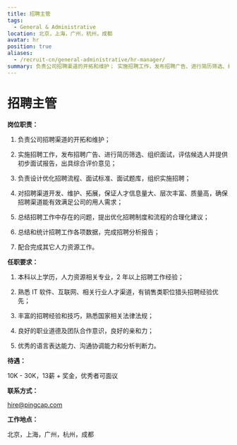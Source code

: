 ```yaml
---
title: 招聘主管
tags:
  - General & Administrative
location: 北京，上海，广州，杭州，成都
avatar: hr
position: true
aliases:
  - /recruit-cn/general-administrative/hr-manager/
summary: 负责公司招聘渠道的开拓和维护； 实施招聘工作，发布招聘广告、进行简历筛选、组织面试，评估候选人并提供初步面试报告，出具综合评价意见； 负责设计优化招聘流程、面试标准、面试题库，组织实施招聘； 对招聘渠道开发、维护、拓展，保证人才信息量大、层次丰富、质量高，确保招聘渠道能有效满足公司的用人需求； 总结招聘工作中存在的问题，提出优化招聘制度和流程的合理化建议； 总结和统计招聘工作各项数据，完成招聘分析报告； 配合完成其它人力资源工作。
---
```


# 招聘主管

**岗位职责：**

1. 负责公司招聘渠道的开拓和维护；

2. 实施招聘工作，发布招聘广告、进行简历筛选、组织面试，评估候选人并提供初步面试报告，出具综合评价意见；

3. 负责设计优化招聘流程、面试标准、面试题库，组织实施招聘；

4. 对招聘渠道开发、维护、拓展，保证人才信息量大、层次丰富、质量高，确保招聘渠道能有效满足公司的用人需求；

5. 总结招聘工作中存在的问题，提出优化招聘制度和流程的合理化建议；

6. 总结和统计招聘工作各项数据，完成招聘分析报告；

7. 配合完成其它人力资源工作。

**任职要求：**

1. 本科以上学历，人力资源相关专业，2 年以上招聘工作经验； 

2. 熟悉 IT 软件、互联网、相关行业人才渠道，有销售类职位猎头招聘经验优先； 

3. 丰富的招聘经验和技巧，熟悉国家相关法律法规； 

4. 良好的职业道德及团队合作意识，良好的亲和力； 

5. 优秀的语言表达能力、沟通协调能力和分析判断力。

**待遇：**

10K - 30K，13薪 + 奖金，优秀者可面议

**联系方式：**

hire@pingcap.com

**工作地点：**

北京，上海，广州，杭州，成都
